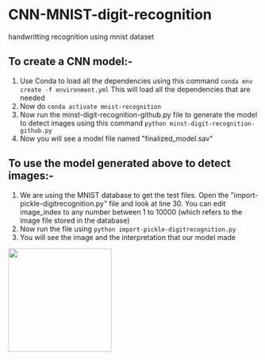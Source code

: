 # CNN-MNIST-digit-recognition
handwritting recognition using mnist dataset

## To create a CNN model:-
1. Use Conda to load all the dependencies using this command 
```conda env create -f environment.yml``` 
This will load all the dependencies that are needed
2. Now do ```conda activate mnist-recognition```
3. Now run the minst-digit-recognition-github.py file to generate the model to detect images using this command ```python minst-digit-recognition-github.py```
4. Now you will see a model file named "finalized_model.sav"

## To use the model generated above to detect images:-
1. We are using the MNIST database to get the test files. Open the "import-pickle-digitrecognition.py" file and look at line 30. You can edit image_index to any number between 1 to 10000 (which refers to the image file stored in the database)
2. Now run the file using ```python import-pickle-digitrecognition.py```
3. You will see the image and the interpretation that our model made
<img src="https://user-images.githubusercontent.com/17556633/56929603-b0333100-6a9f-11e9-9f83-9ead7d10f0b6.png" height="208" width="208">
